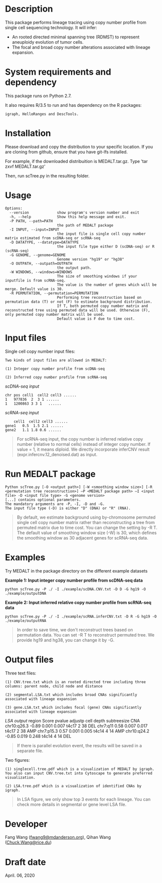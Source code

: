 Description
===========
This package performs lineage tracing using copy number profile from single cell sequencing technology. It will infer:
* An rooted directed minimal spanning tree (RDMST) to represent aneuploidy evolution of tumor cells.
* The focal and broad copy number alterations associated with lineage expansion.


System requirements and dependency
==================================
This package runs on Python 2.7.

It also requires R/3.5
to run and has dependency on the R packages:

	igraph, HelloRanges and DescTools.



Installation
============
Please download and copy the distribution to your specific location. If you are cloning from github, ensure that you have git-lfs installed.

For example, if the downloaded distribuition is MEDALT.tar.gz.
	Type 'tar zxvf MEDALT.tar.gz'

Then, run scTree.py in the resulting folder.

Usage
=====
```
Options:
  --version             show program's version number and exit
  -h, --help            Show this help message and exit.
  -P PATH, --path=PATH
                        the path of MEDALT package
  -I INPUT, --input=INPUT
                        the input file is single cell copy number matrix estimated from scDNA-seq or scRNA-seq
  -D DATATYPE, --datatype=DATATYPE     
                        the input file type either D (scDNA-seq) or R (scRNA-seq)
  -G GENOME, --genome=GENOME
                        Genome version "hg19" or "hg38"
  -O OUTPATH, --outpath=OUTPATH
                        the output path.
  -W WINDOWS, --windows=WINDOWS
                        The size of smoothing windows if your inputfile is from scRNA-seq.
                        The value is the number of genes which will be merge. Default value is 30.
  -R PERMUTATION, --permutation=PERMUTATION
                        Performing tree reconstruction based on permutation data (T) or not (F) to estimate background distribution.
                        If T, both permuted copy number matrix and reconstructed tree using permuted data will be used. Otherwise (F), only permuted copy number matrix will be used.
                        Default value is F due to time cost.

```

Input files
===========

Single cell copy number input files:

	Two kinds of input files are allowed in MEDALT:

	(1) Integer copy number profile from scDNA-seq

	(2) Inferred copy number profile from scRNA-seq

  *scDNA-seq input*

  	chr	pos	cell1  cell2 cell3 ......
  	1	977836	2  3 1 ......
  	1	1200863	3 3 1	......

  *scRNA-seq input*

    	cell1  cell2 cell3 ......
    gene1	0.5  1.5 2.1 ......
    gene2	1.1 1.8 0.6	......

>For scRNA-seq input, the copy number is inferred relative copy number (relative to normal cells) instead of integer copy number. If value = 1, it means diploid. We directly incorporate inferCNV result (expr.infercnv.12_denoised.dat) as input.

Run MEDALT package
============

    Python scTree.py [-O <output path>] [-W <smoothing window size>] [-R <permutation tree reconstruction>] –P <MEDALT package path> –I <input file> -D <input file type> -G <genome version>
    [...] contains optional parameters.
    The mandatory arguments are -P, -I, -D and -G.
    The input file type (-D) is either "D" (DNA) or "R" (RNA).
>By default, we estimate background using by-chromosome permuted single cell copy number matrix rather than reconstructing a tree from permuted matrix due to time cost. You can change the setting by -R T. The default value of smoothing window size (-W) is 30, which defines the smoothing window as 30 adjacent genes for scRNA-seq data.  


Examples
========
Try MEDALT in the package directory on the different example datasets

**Example 1: Input integer copy number profile from scDNA-seq data**

	python scTree.py -P ./ -I ./example/scDNA.CNV.txt -D D -G hg19 -O ./example/outputDNA

**Example 2: Input inferred relative copy number profile from scRNA-seq data**

	python scTree.py -P ./ -I ./example/scRNA.inferCNV.txt -D R -G hg19 -O ./example/outputRNA

>In order to save time, we don't reconstruct trees based on permutation data. You can set -R T
to reconstruct permuted tree.
We provide hg19 and hg38, you can change it by -G.

Output files
============

Three text files:

	(1) CNV.tree.txt which is an rooted directed tree including three columns: parent node, child node and distance

	(2) segmental.LSA.txt which includes broad CNAs significantly associated with lineage expansion

	(3) gene.LSA.txt which includes focal (gene) CNAs significantly associated with lineage expansion

*LSA output*
region				Score		pvalue	adjustp		cell		depth		subtreesize		CNA
chr10:q26.3		-0.89		0.001		0.007			t4c17		2				38						DEL
chr7:q11			0.58		0.007		0.017			t4c17		2				38						AMP
chr7:p15.3	  0.57	  0.001		0.005			t4c14		4				14						AMP
chr10:q24.2		-0.85		0.019		0.248			t4c14		4				14						DEL


> If there is parallel evolution event, the results will be saved in a separate file.

Two figures:

	(1) singlecell.tree.pdf which is a visualization of MEDALT by igraph. You also can input CNV.tree.txt into Cytoscape to generate preferred visualization.

	(2) LSA.tree.pdf which is a visualization of identified CNAs by igraph.

> In LSA figure, we only show top 3 events for each lineage. You can check more details in segmental or gene level LSA file.


Developer
=========
Fang Wang (fwang9@mdanderson.org), Qihan Wang (Chuck.Wang@rice.du)

Draft date
==========
April. 06, 2020

